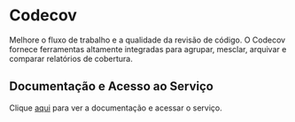 # Codecov

Melhore o fluxo de trabalho e a qualidade da revisão de código. O Codecov fornece ferramentas altamente integradas para agrupar, mesclar, arquivar e comparar relatórios de cobertura.

## Documentação e Acesso ao Serviço

Clique [aqui](https://about.codecov.io) para ver a documentação e acessar o serviço.
